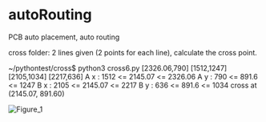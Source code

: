 # autoRouting
PCB auto placement, auto routing


cross folder:
2 lines given (2 points for each line), calculate the cross point.

~/pythontest/cross$ python3 cross6.py  [2326.06,790] [1512,1247] [2105,1034] [2217,636]
A x : 1512 <= 2145.07 <= 2326.06
A y : 790 <= 891.6 <= 1247
B x : 2105 <= 2145.07 <= 2217
B y : 636 <= 891.6 <= 1034
cross at (2145.07, 891.60)


![Figure_1](https://user-images.githubusercontent.com/46699863/110899830-c0272780-833c-11eb-8867-61b1f2d48a3e.png)

